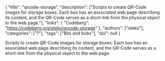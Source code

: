 {
  "title": "qrcode-storage",
  "description": ["Scripts to create QR-Code images for storage boxes. Each box has an associated web page describing its content, and the QR-Code serves as a short-link from the physical object to the web page."],
  "links": {
    "Codeberg": "https://codeberg.org/steko/qrcode-storage"
  },
  "authors": ["steko"],
  "categories": ["?"],
  "tags": ["Bits and bobs"],
  "doi": null
}

<!-- Generated by csv2md.R – do not edit by hand -->

Scripts to create QR-Code images for storage boxes. Each box has an associated web page describing its content, and the QR-Code serves as a short-link from the physical object to the web page.